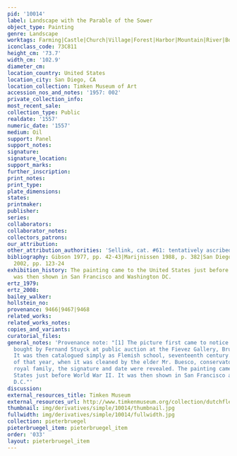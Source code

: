 ```yaml
---
pid: '10014'
label: Landscape with the Parable of the Sower
object_type: Painting
genre: Landscape
worktags: Farming|Castle|Church|Village|Forest|Harbor|Mountain|River|Boat
iconclass_code: 73C811
height_cm: '73.7'
width_cm: '102.9'
diameter_cm:
location_country: United States
location_city: San Diego, CA
location_collection: Timken Museum of Art
accession_nos_and_notes: '1957: 002'
private_collection_info:
most_recent_sale:
collection_type: Public
realdate: '1557'
numeric_date: '1557'
medium: Oil
support: Panel
support_notes:
signature:
signature_location:
support_marks:
further_inscription:
print_notes:
print_type:
plate_dimensions:
states:
printmaker:
publisher:
series:
collaborators:
collaborator_notes:
collectors_patrons:
our_attribution:
other_attribution_authorities: 'Sellink, cat. #61: tentatively ascribed, accepted.'
bibliography: Gibson 1977, pp. 42-43|Marijnissen 1988, p. 382|San Diego 1996, p. 11|Roberts-Jones
  2002, pp. 123-24
exhibition_history: The painting came to the United States just before World War II.  It
  was then shown in San Francisco and Washington DC.
ertz_1979:
ertz_2008:
bailey_walker:
hollstein_no:
provenance: 9466|9467|9468
related_works:
related_works_notes:
copies_and_variants:
curatorial_files:
general_notes: 'Provenance note: "[1] The picture first came to notice when it was
  bought by Fernand Stuyck at public auction at the Fievez Gallery, Brussels, in 1924.
  It was then catalogued simply as Flemish school, seventeenth century. In December
  of that year, when it was cleaned by the elder Mr. Buesco, conservator for the Belgian
  royal family, the signature and date were revealed. The painting came to the United
  States just before World War II. It was then shown in San Francisco and Washington,
  D.C."'
discussion:
external_resources_title: Timken Museum
external_resources_url: http://www.timkenmuseum.org/collection/dutchflemish/parable-sower-1557
thumbnail: img/derivatives/simple/10014/thumbnail.jpg
fullwidth: img/derivatives/simple/10014/fullwidth.jpg
collection: pieterbruegel
pieterbruegel_item: pieterbruegel_item
order: '033'
layout: pieterbruegel_item
---
```


